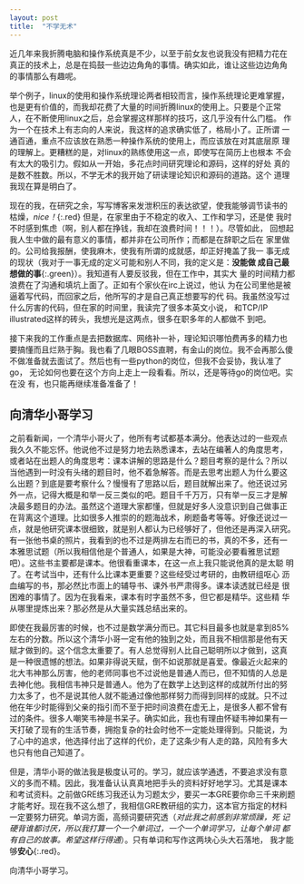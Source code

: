 ```yaml
---
layout: post
title:  "不学无术"
---
```


近几年来我折腾电脑和操作系统真是不少，以至于前女友也说我没有把精力花在
真正的技术上，总是在捣鼓一些边边角角的事情。确实如此，谁让这些边边角角
的事情那么有趣呢。

举个例子，linux的使用和操作系统理论两者相较而言，操作系统理论更难掌握，
也是更有价值的，而我却花费了大量的时间折腾linux的使用上。只要是个正常
人，在不断使用linux之后，总会掌握这样那样的技巧，这几乎没有什么门槛。
作为一个在技术上有志向的人来说，我这样的追求确实低了，格局小了。正所谓
一通百通，重点不应该放在熟悉一种操作系统的使用上，而应该放在对其底层原
理的理解上。更糟糕的是，对linux的熟练使用这一点，即使写在简历上也根本
不会有太大的吸引力。假如从一开始，多花点时间研究理论和源码，这样的好处
真的是数不胜数。所以，不学无术的我开始了研读理论知识和源码的道路。这个
道理我现在算是明白了。

现在的我，在研究之余，写写博客来发泄积压的表达欲望，使我能够调节读书的
枯燥，*nice！*{:.red} 但是，在家里由于不稳定的收入、工作和学习，还是使
我时不时感到焦虑（啊，别人都在挣钱，我却在浪费时间！！！）。尽管如此，
回想起我人生中做的最有意义的事情，都并非在公司所作；而都是在辞职之后在
家里做的。公司给我报酬，使我麻木，使我有所谓的成就感，却正好掩盖了我一
事无成的现状（我对于一事无成的定义可能和别人不同，我的定义是：**没能做
成自己最想做的事**{:.green}）。我知道有人要反驳我，但在工作中，其实大
量的时间精力都浪费在了沟通和填坑上面了。正如有个家伙在irc上说过，他认
为在公司里他是被逼着写代码，而回家之后，他所写的才是自己真正想要写的代
码。我虽然没写过什么厉害的代码，但在家的时间里，我读完了很多本英文小说，
和TCP/IP illustrated这样的砖头，我想光是这两点，很多在职多年的人都做不
到吧。

接下来我的工作重点是去把数据库、网络补一补，理论知识哪怕费再多的精力也
要搞懂而且烂熟于胸。我也看了几眼BOSS直聘，有金山的岗位。我不会再那么傻
不做准备就去面试了。然后也有一些python的岗位，但我不会妥协，我认准了go，
无论如何也要在这个方向上走上一段看看。所以，还是等待go的岗位吧。实在没
有，也只能再继续准备准备了！

## 向清华小哥学习

之前看新闻，一个清华小哥火了，他所有考试都基本满分。他表达过的一些观点
我久久不能忘怀。他说他不过是努力地去熟悉课本，去站在编著人的角度思考，
或者站在出题人的角度思考：课本讲解的思路是什么？题目考察的是什么？所以
当他遇到一时没有头绪的题目时，他不着急解答。而是去思考出题人为什么要这
么出题？到底是要考察什么？慢慢有了思路以后，题目就解出来了。他还说过另
外一点，记得大概是和举一反三类似的吧。题目千千万万，只有举一反三才是解
决最多题目的办法。虽然这个道理大家都懂，但就是好多人没意识到自己做事正
在背离这个道理。比如很多人推崇的的题海战术，刷题备考等等。好像还说过一
点，就是他研究课本很细致，就是别人都认为已经够好了，但他还是再深入研究。
有一张他书桌的照片，我看到的也不过是两排左右而已的书，真的不多，还有一
本雅思试题（所以我相信他是个普通人，如果是大神，可能没必要看雅思试题
吧）。这些书主要都是课本。他很看重课本，在这一点上我只能说他真的是太聪
明了。在考试当中，还有什么比课本更重要？这些经受过考研的，由教研组呕心
沥血编写的书，那必然比市面上的辅导书、课外书严肃得多。课本读透就已经是
很困难的事情了。因为在我看来，课本有时字虽然不多，但它都是精华。这些精
华从哪里提炼出来？那必然是从大量实践总结出来的。

即使在我最厉害的时候，也不过是数学满分而已。其它科目最多也就是拿到85%
左右的分数。所以这个清华小哥一定有他的独到之处，而且我不相信那是他有天
赋才做到的。这个信念太重要了。有人总觉得别人比自己聪明所以才做到，这真
是一种很遗憾的想法。如果非得说天赋，倒不如说那就是喜爱。像最近火起来的
北大韦神那么厉害，他的老师同事也不过说他是普通人而已，但不知情的人总是
去神化他。我相信韦神只是普通人。他为了在数学上达到这样的成就所付出的努
力太多了，也不是说其他人就不能通过像他那样努力而得到同样的成就。只不过
他在年少时能得到父亲的指引而不至于把时间浪费在虚无上，是很多人都不曾有
过的条件。很多人嘲笑韦神是书呆子。确实如此，我也有理由怀疑韦神如果有一
天打破了现有的生活节奏，拥抱复杂的社会时他不一定能处理得到。只能说，为
了心中的追求，他选择付出了这样的代价，走了这条少有人走的路，风险有多大
也只有他自己知道了。

但是，清华小哥的做法我是极度认可的。学习，就应该学通透，不要追求没有意
义的多而不精。因此，我准备认认真真地把手头的资料好好地学习。尤其是课本
和考试资料。之前做GRE练习我还认为习题太少，要买一本GRE要你命三千来刷题
才能考好。现在我不这么想了，我相信GRE教研组的实力，这本官方指定的材料
一定要努力研究。单词方面，高频词要研究透（*对此我之前感到非常烦躁，死
记硬背谁都讨厌，所以我打算一个一个单词过，一个一个单词学习，让每个单词
都有自己的故事。希望这样行得通*）。只有单词和写作这两块心头大石落地，
我才能够**安心**{:.red}。

向清华小哥学习。
